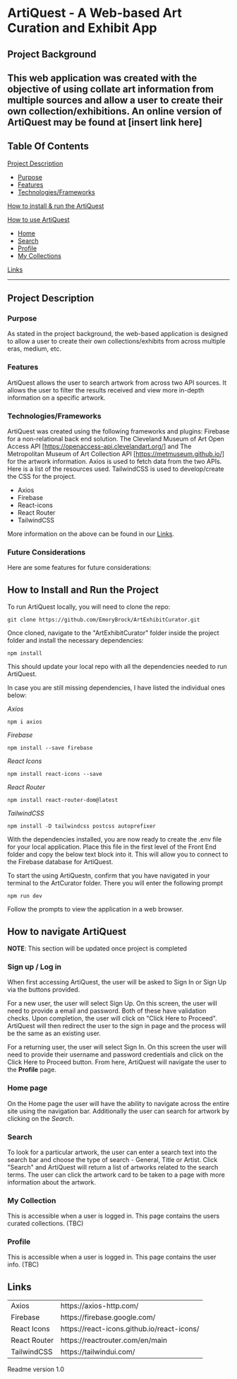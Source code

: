 # ArtiQuest - A Web-based Art Curation and Exhibit App

## Project Background

This web application was created with the objective of using collate art information from multiple sources and allow a user to create their own collection/exhibitions. An online version of ArtiQuest may be found at [insert link here]
------
## Table Of Contents

[Project Description](#project-description)
 - [Purpose](#purpose)
 - [Features](#features)
 - [Technologies/Frameworks](#technologiesframeworks)
 <!-- - [Challenges](#challenges)
 - [Future considerations](#future-considerations) 
 - To be included upon completion of initial project phase-->

[How to install & run the ArtiQuest](#how-to-install-and-run-the-project)

[How to use ArtiQuest](#how-to-navigate-ArtiQuestl)
 - [Home](#home-page)
 - [Search](#search)
 - [Profile](#profile)
 - [My Collections](#my-collections)

[Links](#links)


------
## Project Description

### Purpose
As stated in the project background, the web-based application is designed to allow a user to create their own collections/exhibits from across multiple eras, medium, etc.

### Features
ArtiQuest allows the user to search artwork from across two API sources. It allows the user to filter the results received and view more in-depth information on a specific artwork.

### Technologies/Frameworks
ArtiQuest was created using the following frameworks and plugins: Firebase for a non-relational back end solution. The Cleveland Museum of Art Open Access API [https://openaccess-api.clevelandart.org/] and The Metropolitan Museum of Art Collection API [https://metmuseum.github.io/] for the artwork information. Axios is used to fetch data from the two APIs. Here is a list of the resources used. TailwindCSS is used to develop/create the CSS for the project.  

<ul>
<li>Axios</li>
<li>Firebase</li>
<li>React-icons</li>
<li>React Router</li>
<li>TailwindCSS</li>
</ul>

More information on the above can be found in our [Links](#links).


<!-- ### Challenges
to include if needed -->

### Future Considerations
Here are some features for future considerations:
<!-- <ul>
<li> Incorporate AI for game recommendations</li>
<li> Adding a user's game type interests to their profile to allow for a more sophisticated matching algorithm</li>
</ul> 
This section to be completed once inital build phase is completed
-->

## How to Install and Run the Project

To run ArtiQuest locally, you will need to clone the repo:

```
git clone https://github.com/EmoryBrock/ArtExhibitCurator.git
```
Once cloned, navigate to the "ArtExhibitCurator" folder inside the project folder and install the necessary dependencies:


```
npm install
```

This should update your local repo with all the dependencies needed to run ArtiQuest.

<!-- A possible error that you may encounter a peer dependency error.  To solve this enter the following:
To update once project phase is completed-->

In case you are still missing dependencies, I have listed the individual ones below:

_Axios_
```
npm i axios
```

_Firebase_
```
npm install --save firebase
```
_React Icons_
```
npm install react-icons --save
```

_React Router_
```
npm install react-router-dom@latest
```

_TailwindCSS_
```
npm install -D tailwindcss postcss autoprefixer
```

With the dependencies installed, you are now ready to create the .env file for your local application. Place this file in the first level of the Front End folder and copy the below text block into it. This will allow you to connect to the Firebase database for ArtiQuest.

<!-- ```
The info is to be updated once project phase in completed
VITE_APIKEY=
VITE_AUTH_DOMAIN=
VITE_PROJECT_ID=
VITE_STORAGE_BUCKET=
VITE_MESSAGING_SENDER_ID=
VITE_APP_ID=
``` -->

To start the using ArtiQuestn, confirm that you have navigated in your terminal to the ArtCurator folder. There you will enter the following prompt

```
npm run dev
```

Follow the prompts to view the application in a web browser.

## How to navigate ArtiQuest
**NOTE**: This section will be updated once project is completed

### Sign up / Log in
When first accessing ArtiQuest, the user will be asked to Sign In or Sign Up via the buttons provided.

For a new user, the user will select Sign Up. On this screen, the user will need to provide a email and password.  Both of these have validation checks. Upon completion, the user will click on "Click Here to Proceed". ArtiQuest will then redirect the user to the sign in page and the process will be the same as an existing user.

For a returning user, the user will select Sign In. On this screen the user will need to provide their username and password credentials and click on the Click Here to Proceed button.  From here, ArtiQuest will navigate the user to the **Profile** page.

### Home page
On the Home page the user will have the ability to navigate across the entire site using the navigation bar.  Additionally the user can search for artwork by clicking on the *Search*. 

<!-- Below this is a List of artworks with cards showing the following information:

<ul>
<li></li>
</ul>

Each card is clickable and will take the user to a page with more information that artwork. -->

### Search

To look for a particular artwork, the user can enter a search text into the search bar and choose the type of search - General, Title or Artist. Click "Search" and ArtiQuest will return a list of artworks related to the search terms. The user can click the artwork card to be taken to a page with more information about the artwork.

### My Collection
This is accessible when a user is logged in. This page contains the users curated collections. (TBC)

<!-- Features and UX will be placed here once project phase is completed-->

### Profile
This is accessible when a user is logged in. This page contains the user info. (TBC)
<!-- Features and UX will be placed here once project phase is completed-->

## Links
<table>
<tr>
<td>Axios</td>
<td>https://axios-http.com/</td>
<tr>
<td>Firebase</td>
<td>https://firebase.google.com/</td>
</tr>
<tr>
<td>React Icons</td>
<td>https://react-icons.github.io/react-icons/</td>
</tr>
<tr>
<td>React Router</td>
<td>https://reactrouter.com/en/main</td>
</tr>
<tr>
<td>TailwindCSS</td>
<td>https://tailwindui.com/</td>
</tr>
<tr>
</table>


Readme version 1.0